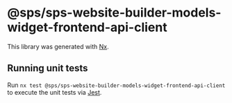 # @sps/sps-website-builder-models-widget-frontend-api-client

This library was generated with [Nx](https://nx.dev).

## Running unit tests

Run `nx test @sps/sps-website-builder-models-widget-frontend-api-client` to execute the unit tests via [Jest](https://jestjs.io).
